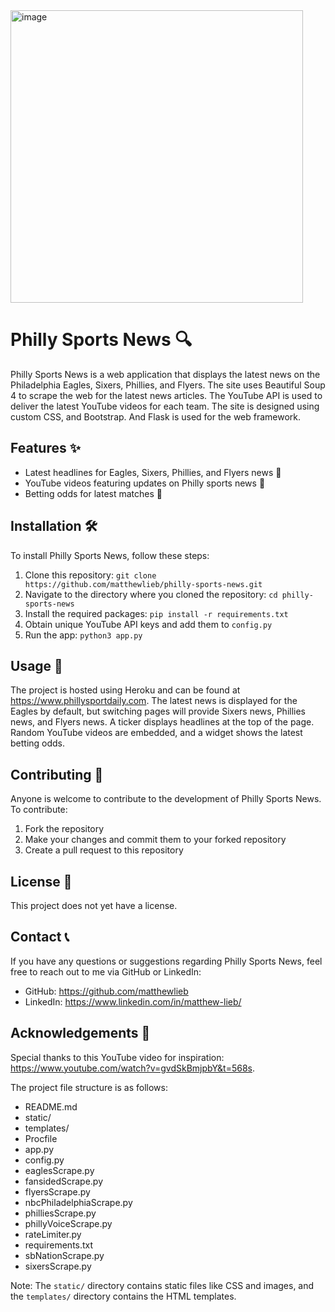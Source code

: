 <img width="468" alt="image" src="https://user-images.githubusercontent.com/4676246/227815885-fd616655-c1a8-436b-ba81-2b6f1cee8026.png">

# Philly Sports News 🔍

Philly Sports News is a web application that displays the latest news on the Philadelphia Eagles, Sixers, Phillies, and Flyers. The site uses Beautiful Soup 4 to scrape the web for the latest news articles. The YouTube API is used to deliver the latest YouTube videos for each team. The site is designed using custom CSS, and Bootstrap. And Flask is used for the web framework. 

## Features ✨

- Latest headlines for Eagles, Sixers, Phillies, and Flyers news 🚀
- YouTube videos featuring updates on Philly sports news 🌟
- Betting odds for latest matches 🎉

## Installation 🛠️

To install Philly Sports News, follow these steps:

1. Clone this repository: `git clone https://github.com/matthewlieb/philly-sports-news.git`
2. Navigate to the directory where you cloned the repository: `cd philly-sports-news`
3. Install the required packages: `pip install -r requirements.txt`
4. Obtain unique YouTube API keys and add them to `config.py`
5. Run the app: `python3 app.py`

## Usage 🚀

The project is hosted using Heroku and can be found at https://www.phillysportdaily.com. The latest news is displayed for the Eagles by default, but switching pages will provide Sixers news, Phillies news, and Flyers news. A ticker displays headlines at the top of the page. Random YouTube videos are embedded, and a widget shows the latest betting odds.

## Contributing 🤝

Anyone is welcome to contribute to the development of Philly Sports News. To contribute:

1. Fork the repository
2. Make your changes and commit them to your forked repository
3. Create a pull request to this repository

## License 📝

This project does not yet have a license. 

## Contact 📞

If you have any questions or suggestions regarding Philly Sports News, feel free to reach out to me via GitHub or LinkedIn:

- GitHub: https://github.com/matthewlieb
- LinkedIn: https://www.linkedin.com/in/matthew-lieb/

## Acknowledgements 🙏

Special thanks to this YouTube video for inspiration: https://www.youtube.com/watch?v=gvdSkBmjpbY&t=568s. 

The project file structure is as follows:

- README.md
- static/
- templates/
- Procfile
- app.py
- config.py
- eaglesScrape.py
- fansidedScrape.py
- flyersScrape.py
- nbcPhiladelphiaScrape.py
- philliesScrape.py
- phillyVoiceScrape.py
- rateLimiter.py
- requirements.txt
- sbNationScrape.py
- sixersScrape.py

Note: The `static/` directory contains static files like CSS and images, and the `templates/` directory contains the HTML templates.



